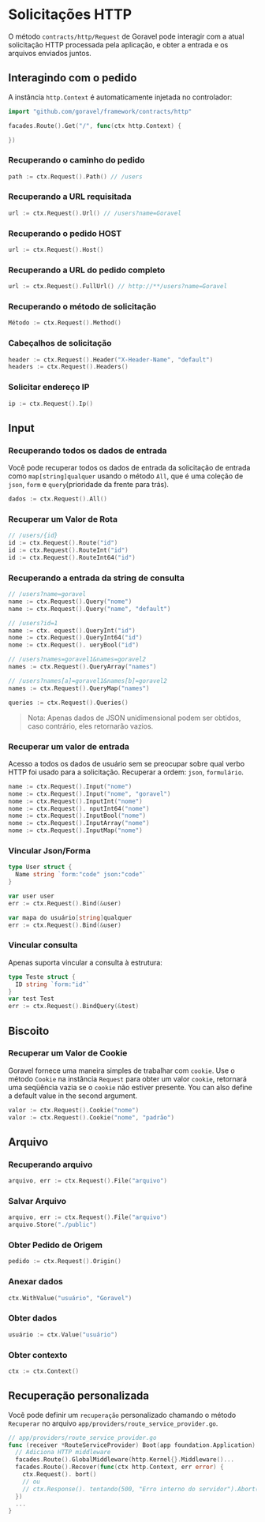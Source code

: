 # Solicitações HTTP

O método `contracts/http/Request` de Goravel pode interagir com a atual solicitação HTTP processada pela aplicação,
e obter a entrada e os arquivos enviados juntos.

## Interagindo com o pedido

A instância `http.Context` é automaticamente injetada no controlador:

```go
import "github.com/goravel/framework/contracts/http"

facades.Route().Get("/", func(ctx http.Context) {

})
```

### Recuperando o caminho do pedido

```go
path := ctx.Request().Path() // /users
```

### Recuperando a URL requisitada

```go
url := ctx.Request().Url() // /users?name=Goravel
```

### Recuperando o pedido HOST

```go
url := ctx.Request().Host()
```

### Recuperando a URL do pedido completo

```go
url := ctx.Request().FullUrl() // http://**/users?name=Goravel
```

### Recuperando o método de solicitação

```go
Método := ctx.Request().Method()
```

### Cabeçalhos de solicitação

```go
header := ctx.Request().Header("X-Header-Name", "default")
headers := ctx.Request().Headers()
```

### Solicitar endereço IP

```go
ip := ctx.Request().Ip()
```

## Input

### Recuperando todos os dados de entrada

Você pode recuperar todos os dados de entrada da solicitação de entrada como `map[string]qualquer` usando o método `All`, que é uma coleção
de `json`, `form` e `query`(prioridade da frente para trás).

```go
dados := ctx.Request().All()
```

### Recuperar um Valor de Rota

```go
// /users/{id}
id := ctx.Request().Route("id")
id := ctx.Request().RouteInt("id")
id := ctx.Request().RouteInt64("id")
```

### Recuperando a entrada da string de consulta

```go
// /users?name=goravel
name := ctx.Request().Query("nome")
name := ctx.Request().Query("name", "default")

// /users?id=1
name := ctx. equest().QueryInt("id")
nome := ctx.Request().QueryInt64("id")
nome := ctx.Request(). ueryBool("id")

// /users?names=goravel1&names=goravel2
names := ctx.Request().QueryArray("names")

// /users?names[a]=goravel1&names[b]=goravel2
names := ctx.Request().QueryMap("names")

queries := ctx.Request().Queries()
```

> Nota: Apenas dados de JSON unidimensional podem ser obtidos, caso contrário, eles retornarão vazios.

### Recuperar um valor de entrada

Acesso a todos os dados de usuário sem se preocupar sobre qual verbo HTTP foi usado para a solicitação. Recuperar a ordem: `json`,
`formulário`.

```go
name := ctx.Request().Input("nome")
nome := ctx.Request().Input("nome", "goravel")
nome := ctx.Request().InputInt("nome")
nome := ctx.Request(). nputInt64("nome")
nome := ctx.Request().InputBool("nome")
nome := ctx.Request().InputArray("nome")
nome := ctx.Request().InputMap("nome")
```

### Vincular Json/Forma

```go
type User struct {
  Name string `form:"code" json:"code"`
}

var user user
err := ctx.Request().Bind(&user)
```

```go
var mapa do usuário[string]qualquer
err := ctx.Request().Bind(&user)
```

### Vincular consulta

Apenas suporta vincular a consulta à estrutura:

```go
type Teste struct {
  ID string `form:"id"`
}
var test Test
err := ctx.Request().BindQuery(&test)
```

## Biscoito

### Recuperar um Valor de Cookie

Goravel fornece uma maneira simples de trabalhar com `cookie`. Use o método `Cookie` na instância `Request` para obter um valor
`cookie`, retornará uma seqüência vazia se o `cookie` não estiver presente. You can also define a default value in the
second argument.

```go
valor := ctx.Request().Cookie("nome")
valor := ctx.Request().Cookie("nome", "padrão") 
```

## Arquivo

### Recuperando arquivo

```go
arquivo, err := ctx.Request().File("arquivo")
```

### Salvar Arquivo

```go
arquivo, err := ctx.Request().File("arquivo")
arquivo.Store("./public")
```

### Obter Pedido de Origem

```go
pedido := ctx.Request().Origin()
```

### Anexar dados

```go
ctx.WithValue("usuário", "Goravel")
```

### Obter dados

```go
usuário := ctx.Value("usuário")
```

### Obter contexto

```go
ctx := ctx.Context()
```

## Recuperação personalizada

Você pode definir um `recuperação` personalizado chamando o método `Recuperar` no arquivo `app/providers/route_service_provider.go`.

```go
// app/providers/route_service_provider.go
func (receiver *RouteServiceProvider) Boot(app foundation.Application) {
  // Adiciona HTTP middleware
  facades.Route().GlobalMiddleware(http.Kernel{}.Middleware()...
  facades.Route().Recover(func(ctx http.Context, err error) {
    ctx.Request(). bort()
    // ou
    // ctx.Response(). tentando(500, "Erro interno do servidor").Abort()
  })
  ...
}
```
